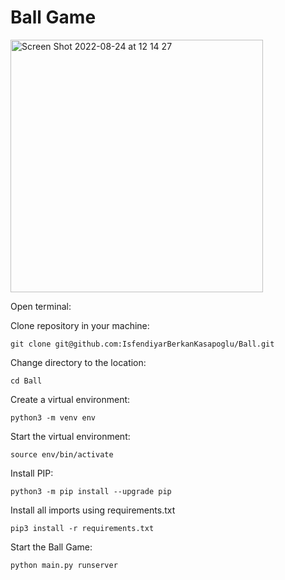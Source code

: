# Ball Game

<img width="404" alt="Screen Shot 2022-08-24 at 12 14 27" src="https://user-images.githubusercontent.com/84452695/186380513-ec30a640-dd19-4b92-8738-df4a05d7c146.png">

Open terminal:

Clone repository in your machine:
```
git clone git@github.com:IsfendiyarBerkanKasapoglu/Ball.git
```

Change directory to the location:
```
cd Ball
```

Create a virtual environment:
``` 
python3 -m venv env
```

Start the virtual environment:
```
source env/bin/activate
```
Install PIP:
```
python3 -m pip install --upgrade pip
```

Install all imports using requirements.txt
```
pip3 install -r requirements.txt 
```

Start the Ball Game:
```
python main.py runserver
```

